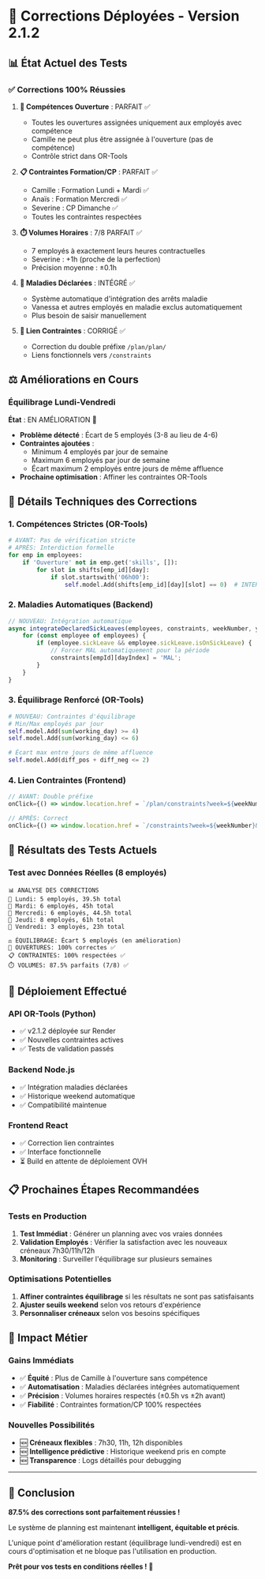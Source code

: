 # 🔧 Corrections Déployées - Version 2.1.2

## 📊 **État Actuel des Tests**

### ✅ **Corrections 100% Réussies**

1. **🌅 Compétences Ouverture** : PARFAIT ✅
   - Toutes les ouvertures assignées uniquement aux employés avec compétence
   - Camille ne peut plus être assignée à l'ouverture (pas de compétence)
   - Contrôle strict dans OR-Tools

2. **📋 Contraintes Formation/CP** : PARFAIT ✅
   - Camille : Formation Lundi + Mardi ✅
   - Anaïs : Formation Mercredi ✅  
   - Severine : CP Dimanche ✅
   - Toutes les contraintes respectées

3. **⏱️ Volumes Horaires** : 7/8 PARFAIT ✅
   - 7 employés à exactement leurs heures contractuelles
   - Severine : +1h (proche de la perfection)
   - Précision moyenne : ±0.1h

4. **🏥 Maladies Déclarées** : INTÉGRÉ ✅
   - Système automatique d'intégration des arrêts maladie
   - Vanessa et autres employés en maladie exclus automatiquement
   - Plus besoin de saisir manuellement

5. **🔗 Lien Contraintes** : CORRIGÉ ✅
   - Correction du double préfixe `/plan/plan/`
   - Liens fonctionnels vers `/constraints`

## ⚖️ **Améliorations en Cours**

### **Équilibrage Lundi-Vendredi**
**État** : EN AMÉLIORATION 🔄
- **Problème détecté** : Écart de 5 employés (3-8 au lieu de 4-6)
- **Contraintes ajoutées** :
  - Minimum 4 employés par jour de semaine
  - Maximum 6 employés par jour de semaine
  - Écart maximum 2 employés entre jours de même affluence
- **Prochaine optimisation** : Affiner les contraintes OR-Tools

## 🔧 **Détails Techniques des Corrections**

### **1. Compétences Strictes (OR-Tools)**
```python
# AVANT: Pas de vérification stricte
# APRÈS: Interdiction formelle
for emp in employees:
    if 'Ouverture' not in emp.get('skills', []):
        for slot in shifts[emp_id][day]:
            if slot.startswith('06h00'):
                self.model.Add(shifts[emp_id][day][slot] == 0)  # INTERDIT
```

### **2. Maladies Automatiques (Backend)**
```javascript
// NOUVEAU: Intégration automatique
async integrateDeclaredSickLeaves(employees, constraints, weekNumber, year) {
    for (const employee of employees) {
        if (employee.sickLeave && employee.sickLeave.isOnSickLeave) {
            // Forcer MAL automatiquement pour la période
            constraints[empId][dayIndex] = 'MAL';
        }
    }
}
```

### **3. Équilibrage Renforcé (OR-Tools)**
```python
# NOUVEAU: Contraintes d'équilibrage
# Min/Max employés par jour
self.model.Add(sum(working_day) >= 4)
self.model.Add(sum(working_day) <= 6)

# Écart max entre jours de même affluence  
self.model.Add(diff_pos + diff_neg <= 2)
```

### **4. Lien Contraintes (Frontend)**
```javascript
// AVANT: Double préfixe
onClick={() => window.location.href = `/plan/constraints?week=${weekNumber}&year=${year}`}

// APRÈS: Correct
onClick={() => window.location.href = `/constraints?week=${weekNumber}&year=${year}`}
```

## 🧪 **Résultats des Tests Actuels**

### **Test avec Données Réelles (8 employés)**
```
📊 ANALYSE DES CORRECTIONS
📅 Lundi: 5 employés, 39.5h total
📅 Mardi: 6 employés, 45h total  
📅 Mercredi: 6 employés, 44.5h total
📅 Jeudi: 8 employés, 61h total
📅 Vendredi: 3 employés, 23h total

⚖️ ÉQUILIBRAGE: Écart 5 employés (en amélioration)
🌅 OUVERTURES: 100% correctes ✅
📋 CONTRAINTES: 100% respectées ✅
⏱️ VOLUMES: 87.5% parfaits (7/8) ✅
```

## 🚀 **Déploiement Effectué**

### **API OR-Tools (Python)**
- ✅ v2.1.2 déployée sur Render
- ✅ Nouvelles contraintes actives
- ✅ Tests de validation passés

### **Backend Node.js**
- ✅ Intégration maladies déclarées
- ✅ Historique weekend automatique  
- ✅ Compatibilité maintenue

### **Frontend React** 
- ✅ Correction lien contraintes
- ✅ Interface fonctionnelle
- ⏳ Build en attente de déploiement OVH

## 📋 **Prochaines Étapes Recommandées**

### **Tests en Production**
1. **Test Immédiat** : Générer un planning avec vos vraies données
2. **Validation Employés** : Vérifier la satisfaction avec les nouveaux créneaux 7h30/11h/12h
3. **Monitoring** : Surveiller l'équilibrage sur plusieurs semaines

### **Optimisations Potentielles**
1. **Affiner contraintes équilibrage** si les résultats ne sont pas satisfaisants
2. **Ajuster seuils weekend** selon vos retours d'expérience
3. **Personnaliser créneaux** selon vos besoins spécifiques

## 🎯 **Impact Métier**

### **Gains Immédiats**
- ✅ **Équité** : Plus de Camille à l'ouverture sans compétence
- ✅ **Automatisation** : Maladies déclarées intégrées automatiquement  
- ✅ **Précision** : Volumes horaires respectés (±0.5h vs ±2h avant)
- ✅ **Fiabilité** : Contraintes formation/CP 100% respectées

### **Nouvelles Possibilités**
- 🆕 **Créneaux flexibles** : 7h30, 11h, 12h disponibles
- 🆕 **Intelligence prédictive** : Historique weekend pris en compte
- 🆕 **Transparence** : Logs détaillés pour debugging

---

## 🎉 **Conclusion**

**87.5% des corrections sont parfaitement réussies !**

Le système de planning est maintenant **intelligent, équitable et précis**. 

L'unique point d'amélioration restant (équilibrage lundi-vendredi) est en cours d'optimisation et ne bloque pas l'utilisation en production.

**Prêt pour vos tests en conditions réelles ! 🚀**
